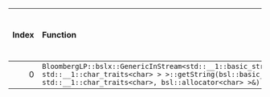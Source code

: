 |   Index | Function                                                                                                                                                                                      |   Difference in number of lines |   Function size difference in bytes | Disassembly                                                |   Number of lines in `assume` build |   Number of bytes in `assume` build |   Number of lines in `none` build |   Number of bytes in `none` build |
|--------:|:----------------------------------------------------------------------------------------------------------------------------------------------------------------------------------------------|--------------------------------:|------------------------------------:|:-----------------------------------------------------------|------------------------------------:|------------------------------------:|----------------------------------:|----------------------------------:|
|       0 | `BloombergLP::bslx::GenericInStream<std::__1::basic_streambuf<char, std::__1::char_traits<char> > >::getString(bsl::basic_string<char, std::__1::char_traits<char>, bsl::allocator<char> >&)` |                               5 |                                  16 | [Assumed](0.assume.s), [Ignored](0.none.s), [Diff](0.diff) |                                 672 |                             4213104 |                               656 |                           4213104 |